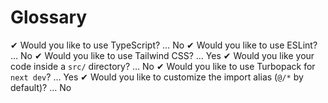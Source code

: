 # Glossary

✔ Would you like to use TypeScript? … No
✔ Would you like to use ESLint? … No
✔ Would you like to use Tailwind CSS? … Yes
✔ Would you like your code inside a `src/` directory? … No
✔ Would you like to use Turbopack for `next dev`? … Yes
✔ Would you like to customize the import alias (`@/*` by default)? … No
